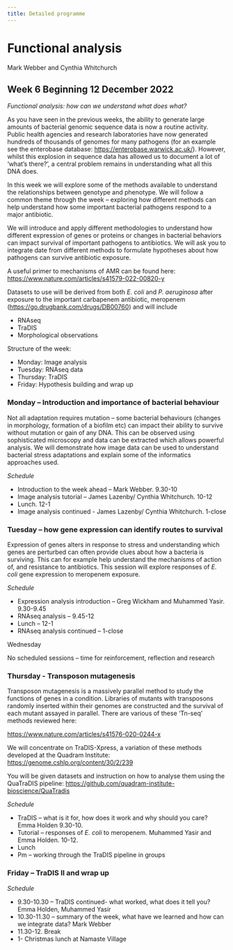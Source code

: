 ```yaml
---
title: Detailed programme
---
```


# Functional analysis 

Mark Webber and Cynthia Whitchurch

## Week 6 Beginning 12 December 2022 

_Functional analysis: how can we understand what does what?_

As you have seen in the previous weeks, the ability to generate large amounts of bacterial genomic sequence data is now a routine activity\. Public health agencies and research laboratories have now generated hundreds of thousands of genomes for many pathogens \(for an example see the enterobase database: [https://enterobase\.warwick\.ac\.uk/](https://enterobase.warwick.ac.uk/)\)\. However, whilst this explosion in sequence data has allowed us to document a lot of ‘what’s there?’, a central problem remains in understanding what all this DNA does\. 

In this week we will explore some of the methods available to understand the relationships between genotype and phenotype\. We will follow a common theme through the week – exploring how different methods can help understand how some important bacterial pathogens respond to a major antibiotic\.

We will introduce and apply different methodologies to understand how different expression of genes or proteins or changes in bacterial behaviors can impact survival of important pathogens to antibiotics\. We will ask you to integrate date from different methods to formulate hypotheses about how pathogens can survive antibiotic exposure\.

A useful primer to mechanisms of AMR can be found here: [https://www\.nature\.com/articles/s41579\-022\-00820\-y](https://www.nature.com/articles/s41579-022-00820-y) 

Datasets to use will be derived from both *E\. coli* and *P\. aeruginosa* after exposure to the important carbapenem antibiotic, meropenem \([https://go\.drugbank\.com/drugs/DB00760](https://go.drugbank.com/drugs/DB00760)\) and will include

- RNAseq 
- TraDIS
- Morphological observations

Structure of the week:

* Monday: Image analysis
* Tuesday: RNAseq data
* Thursday: TraDIS
* Friday: Hypothesis building and wrap up

### Monday – Introduction and importance of bacterial behaviour

Not all adaptation requires mutation – some bacterial behaviours \(changes in morphology, formation of a biofilm etc\) can impact their ability to survive without mutation or gain of any DNA\. This can be observed using sophisticated microscopy and data can be extracted which allows powerful analysis\. We will demonstrate how image data can be used to understand bacterial stress adaptations and explain some of the informatics approaches used\.

*Schedule*

- Introduction to the week ahead – Mark Webber\. 9\.30\-10
- Image analysis tutorial – James Lazenby/ Cynthia Whitchurch\. 10\-12
- Lunch\. 12\-1
- Image analysis continued \- James Lazenby/ Cynthia Whitchurch\. 1\-close

### Tuesday – how gene expression can identify routes to survival

Expression of genes alters in response to stress and understanding which genes are perturbed can often provide clues about how a bacteria is surviving\. This can for example help understand the mechanisms of action of, and resistance to antibiotics\. This session will explore responses of *E\. coli* gene expression to meropenem exposure\.

*Schedule*

- Expression analysis introduction – Greg Wickham and Muhammed Yasir\. 9\.30\-9\.45
- RNAseq analysis – 9\.45\-12
- Lunch – 12\-1
- RNAseq analysis continued – 1\-close

Wednesday

No scheduled sessions – time for reinforcement, reflection and research

### Thursday - Transposon mutagenesis

Transposon mutagenesis is a massively parallel method to study the functions of genes in a condition\. Libraries of mutants with transposons randomly inserted within their genomes are constructed and the survival of each mutant assayed in parallel\. There are various of these ‘Tn\-seq’ methods reviewed here:

[https://www\.nature\.com/articles/s41576\-020\-0244\-x](https://www.nature.com/articles/s41576-020-0244-x) 

We will concentrate on TraDIS\-Xpress, a variation of these methods developed at the Quadram Institute: [https://genome\.cshlp\.org/content/30/2/239](https://genome.cshlp.org/content/30/2/239) 

You will be given datasets and instruction on how to analyse them using the QuaTraDIS pipeline: [https://github\.com/quadram\-institute\-bioscience/QuaTradis](https://github.com/quadram-institute-bioscience/QuaTradis) 

*Schedule*

- TraDIS – what is it for, how does it work and why should you care? Emma Holden 9\.30\-10\.
- Tutorial – responses of *E\. coli* to meropenem\. Muhammed Yasir and Emma Holden\. 10\-12\.
- Lunch
- Pm – working through the TraDIS pipeline in groups

### Friday – TraDIS II and wrap up

*Schedule*

- 9\.30\-10\.30 – TraDIS continued\- what worked, what does it tell you? Emma Holden, Muhammed Yasir
- 10\.30\-11\.30 – summary of the week, what have we learned and how can we integrate data? Mark Webber
- 11\.30\-12\. Break 
- 1\- Christmas lunch at Namaste Village

